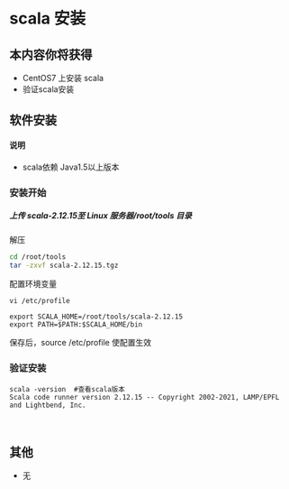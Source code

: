 # scala 安装

## 本内容你将获得

- CentOS7 上安装 scala
- 验证scala安装

## 软件安装

#### 说明

- scala依赖 Java1.5以上版本

### 安装开始

##### 上传 scala-2.12.15至 Linux 服务器/root/tools 目录

解压

```bash
cd /root/tools
tar -zxvf scala-2.12.15.tgz
```

配置环境变量

```shell
vi /etc/profile

export SCALA_HOME=/root/tools/scala-2.12.15
export PATH=$PATH:$SCALA_HOME/bin
```

保存后，source /etc/profile 使配置生效

### 验证安装

```shell
scala -version  #查看scala版本
Scala code runner version 2.12.15 -- Copyright 2002-2021, LAMP/EPFL and Lightbend, Inc.
```

<br/>

## 其他

- 无